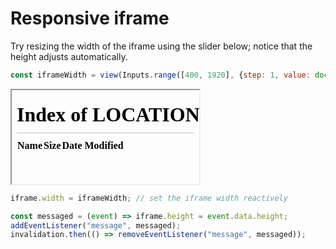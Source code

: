 # Responsive iframe

Try resizing the width of the iframe using the slider below; notice that the height adjusts automatically.

```js
const iframeWidth = view(Inputs.range([400, 1920], {step: 1, value: document.querySelector("#observablehq-main").offsetWidth, label: "Width"}));
```

<iframe id="iframe" scrolling="no" src="./"></iframe>

```js
iframe.width = iframeWidth; // set the iframe width reactively
```

```js 
const messaged = (event) => iframe.height = event.data.height;
addEventListener("message", messaged);
invalidation.then(() => removeEventListener("message", messaged));
```
